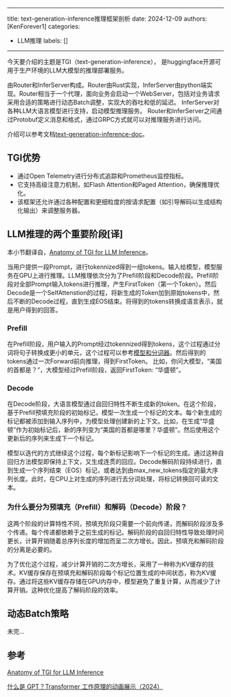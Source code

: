 
---
title: text-generation-inference推理框架剖析
date: 2024-12-09
authors: [KenForever1]
categories: 
  - LLM推理
labels: []
---


今天要介绍的主题是TGI（text-generation-inference）， 是huggingface开源可用于生产环境的LLM大模型的推理部署服务。

由Router和InferServer构成。Router由Rust实现，InferServer由python端实现。Router相当于一个代理，面向业务会启动一个WebServer，包括对业务请求采用合适的策略进行动态Batch调整，实现大的吞吐和低的延迟。
InferServer对各种LLM大语言模型进行支持，启动模型推理服务。
Router和InferServer之间通过Protobuf定义消息和格式，通过GRPC方式就可以对推理服务进行访问。

介绍可以参考文档[text-generation-inference-doc](https://huggingface.co/docs/text-generation-inference/en/index)。

## TGI优势

+ 通过Open Telemetry进行分布式追踪和Prometheus监控指标。
+ 它支持高级注意力机制，如Flash Attention和Paged Attention，确保推理优化。
+ 该框架还允许通过各种配置和更细粒度的按请求配置（如引导解码以生成结构化输出）来调整服务器。

## LLM推理的两个重要阶段[译]

本小节翻译自，[Anatomy of TGI for LLM Inference](https://medium.com/@martiniglesiasgo/anatomy-of-tgi-for-llm-inference-i-6ac8895d903d)。

当用户提供一段Prompt，进行tokennized得到一组tokens。输入给模型，模型服务在GPU上进行推理。LLM推理依次分为了Prefill阶段和Decode阶段。Prefill阶段对全部Prompt输入tokens进行推理，产生FirstToken（第一个Token）。然后Decode是一个SelfAttenstion的过程，将新生成的Token加到原始tokens中，然后不断的Decode过程，直到生成EOS结束。将得到的tokens转换成语言表示，就是用户得到的回答。

### Prefill

在Prefill阶段，用户输入的Prompt经过tokennized得到tokens，这个过程通过分词将句子转换成更小的单元，这个过程可以参考[模型和分词器](https://transformers.run/c2/2021-12-11-transformers-note-2/)。然后得到的tokens通过一次Forward前向推理，得到FirstToken。
比如，你问大模型，“美国的首都是？”，大模型经过Prefill阶段，返回FirstToken: “华盛顿”。

### Decode

在Decode阶段，大语言模型通过自回归特性不断生成新的token。在这个阶段，基于Prefill预填充阶段的初始标记，模型一次生成一个标记的文本。每个新生成的标记都被添加到输入序列中，为模型处理创建新的上下文。比如，在生成“华盛顿”作为初始标记后，新的序列变为“美国的首都是哪里？华盛顿”。然后使用这个更新后的序列来生成下一个标记。

模型以迭代的方式继续这个过程，每个新标记影响下一个标记的生成。通过这种自回归方法模型即保持上下文，又生成连贯的回应。Decode解码阶段持续进行，直到生成一个序列结束（EOS）标记，或者达到由max_new_tokens指定的最大序列长度。此时，在CPU上对生成的序列进行去分词处理，将标记转换回可读的文本。

### 为什么要分为预填充（Prefill）和解码（Decode）阶段？

这两个阶段的计算特性不同，预填充阶段只需要一个前向传递，而解码阶段涉及多个传递。每个传递都依赖于之前生成的标记。解码阶段的自回归特性导致处理时间更长，计算开销随着总序列长度的增加而呈二次方增长。因此，预填充和解码阶段的分离是必要的。

为了优化这个过程，减少计算开销的二次方增长，采用了一种称为KV缓存的技术。KV缓存保存在预填充和解码阶段每个标记位置生成的中间状态，称为KV缓存。通过将这些KV缓存存储在GPU内存中，模型避免了重复计算，从而减少了计算开销。这种优化提高了解码阶段的效率。

## 动态Batch策略

未完...

## 参考

[Anatomy of TGI for LLM Inference](https://medium.com/@martiniglesiasgo/anatomy-of-tgi-for-llm-inference-i-6ac8895d903d)

[什么是 GPT？Transformer 工作原理的动画展示（2024）](http://arthurchiao.art/blog/visual-intro-to-transformers-zh/)